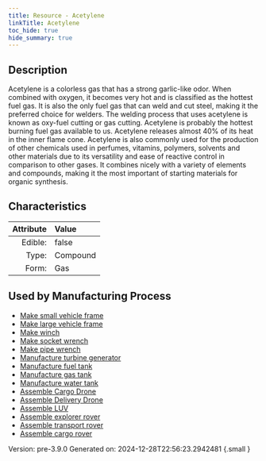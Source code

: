 ```yaml
---
title: Resource - Acetylene
linkTitle: Acetylene
toc_hide: true
hide_summary: true
---
```


## Description
&#10;&#9;&#9;Acetylene is a colorless gas that has a strong garlic-like odor. When &#10;&#9;&#9;combined with oxygen, it becomes very hot and is classified as the &#10;&#9;&#9;hottest fuel gas. &#10;&#9; &#9;It is also the only fuel gas that can weld and cut steel, making it &#10;&#9; &#9;the preferred choice for welders. The welding process that uses &#10;&#9; &#9;acetylene is known as oxy-fuel cutting or gas cutting. &#10;&#9; &#9;Acetylene is probably the hottest burning fuel gas available to us. &#10;&#9; &#9;Acetylene releases almost 40% of its heat in the inner flame cone. &#10;&#9; &#9;Acetylene is also commonly used for the production of other chemicals used &#10;&#9; &#9;in perfumes, vitamins, polymers, solvents and other materials due to its &#10;&#9; &#9;versatility and ease of reactive control in comparison to other gases. &#10;&#9; &#9;It combines nicely with a variety of elements and compounds, making it &#10;&#9; &#9;the most important of starting materials for &#10;&#9; &#9;organic synthesis.

## Characteristics

| Attribute      | Value |
|--------:|:------|
|Edible:|false|
|Type:|Compound|
|Form:|Gas|
 

## Used by Manufacturing Process

- [Make small vehicle frame](/docs/definitions/process/make-small-vehicle-frame)
- [Make large vehicle frame](/docs/definitions/process/make-large-vehicle-frame)
- [Make winch](/docs/definitions/process/make-winch)
- [Make socket wrench](/docs/definitions/process/make-socket-wrench)
- [Make pipe wrench](/docs/definitions/process/make-pipe-wrench)
- [Manufacture turbine generator](/docs/definitions/process/manufacture-turbine-generator)
- [Manufacture fuel tank](/docs/definitions/process/manufacture-fuel-tank)
- [Manufacture gas tank](/docs/definitions/process/manufacture-gas-tank)
- [Manufacture water tank](/docs/definitions/process/manufacture-water-tank)
- [Assemble Cargo Drone](/docs/definitions/process/assemble-cargo-drone)
- [Assemble Delivery Drone](/docs/definitions/process/assemble-delivery-drone)
- [Assemble LUV](/docs/definitions/process/assemble-luv)
- [Assemble explorer rover](/docs/definitions/process/assemble-explorer-rover)
- [Assemble transport rover](/docs/definitions/process/assemble-transport-rover)
- [Assemble cargo rover](/docs/definitions/process/assemble-cargo-rover)


    

Version: pre-3.9.0 Generated on: 2024-12-28T22:56:23.2942481
{.small }
